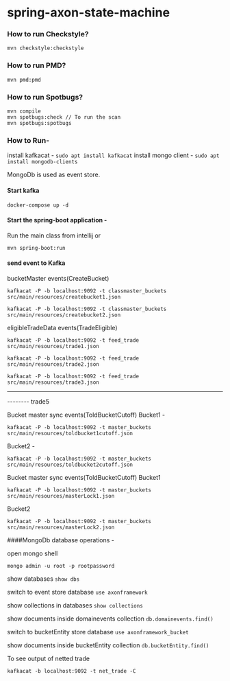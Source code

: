 # spring-axon-state-machine

### How to run Checkstyle?
 ```mvn checkstyle:checkstyle```

### How to run PMD?
```mvn pmd:pmd```

### How to run Spotbugs?
```
mvn compile
mvn spotbugs:check // To run the scan
mvn spotbugs:spotbugs 
```
### How to Run- 

install kafkacat - ```sudo apt install kafkacat```
install mongo client - ```sudo apt install mongodb-clients```

MongoDb is used as event store.


#### Start kafka
```
docker-compose up -d
```

#### Start the spring-boot application -

Run the main class from intellij
  or
```
mvn spring-boot:run
```

#### send event to Kafka 

bucketMaster events(CreateBucket) 
```
kafkacat -P -b localhost:9092 -t classmaster_buckets  src/main/resources/createbucket1.json

```

```
kafkacat -P -b localhost:9092 -t classmaster_buckets  src/main/resources/createbucket2.json

```


eligibleTradeData events(TradeEligible)
```
kafkacat -P -b localhost:9092 -t feed_trade  src/main/resources/trade1.json

```

```
kafkacat -P -b localhost:9092 -t feed_trade  src/main/resources/trade2.json

```

```
kafkacat -P -b localhost:9092 -t feed_trade  src/main/resources/trade3.json

```
--------
-------- trade5

Bucket master sync events(ToldBucketCutoff)
Bucket1 -
```
kafkacat -P -b localhost:9092 -t master_buckets  src/main/resources/toldbucket1cutoff.json
```
Bucket2 -
```
kafkacat -P -b localhost:9092 -t master_buckets  src/main/resources/toldbucket2cutoff.json
```

Bucket master sync events(ToldBucketCutoff)
Bucket1
```
kafkacat -P -b localhost:9092 -t master_buckets  src/main/resources/masterLock1.json
```
Bucket2
```
kafkacat -P -b localhost:9092 -t master_buckets  src/main/resources/masterLock2.json

```

####MongoDb database operations - 

open mongo shell 
```
mongo admin -u root -p rootpassword
```

show databases
```show dbs```

switch to event store database 
```use axonframework```

show collections in databases
```show collections```

show documents inside domainevents collection
```db.domainevents.find()```

switch to bucketEntity store database
```use axonframework_bucket```

show documents inside bucketEntity collection
```db.bucketEntity.find()```


To see output of netted trade 
```
kafkacat -b localhost:9092 -t net_trade -C 
```